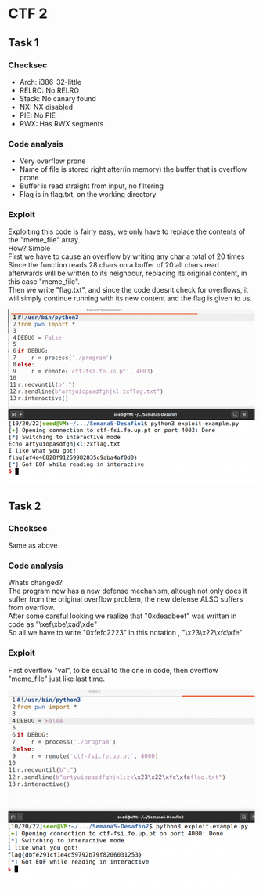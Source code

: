 # CTF 2


## Task 1

### Checksec

- Arch: 	i386-32-little
- RELRO:	No RELRO
- Stack:	No canary found
- NX:		NX disabled
- PIE:		No PIE
- RWX:		Has RWX segments

### Code analysis

- Very overflow prone
- Name of file is stored right after(in memory) the buffer that is overflow prone
- Buffer is read straight from input, no filtering
- Flag is in flag.txt, on the working directory

### Exploit

Exploiting this code is fairly easy, we only have to replace the contents of the "meme_file" array.  
How? Simple  
First we have to cause an overflow by writing any char a total of 20 times
Since the function reads 28 chars on a buffer of 20 all chars read afterwards will be written to its neighbour, replacing its original content, in this case "meme_file".  
Then we write "flag.txt", and since the code doesnt check for overflows, it will simply continue running with its new content and the flag is given to us.  


![alt text](https://github.com/ICWeiner/FEUP-FSI/blob/main/imgs/ctf2img1.png "Title")

## Task 2

### Checksec

Same as above

### Code analysis

Whats changed?  
The program now has a new defense mechanism, altough not only does it suffer from the original overflow problem, the new defense ALSO suffers from overflow.  
After some careful looking we realize that "0xdeadbeef" was written in code as "\xef\xbe\xad\xde"  
So all we have to write "0xfefc2223" in this notation , "\x23\x22\xfc\xfe"  


### Exploit

First overflow "val", to be equal to the one in code, then overflow "meme_file" just like last time.  

![alt text](https://github.com/ICWeiner/FEUP-FSI/blob/main/imgs/ctf2img2.png "Title")
